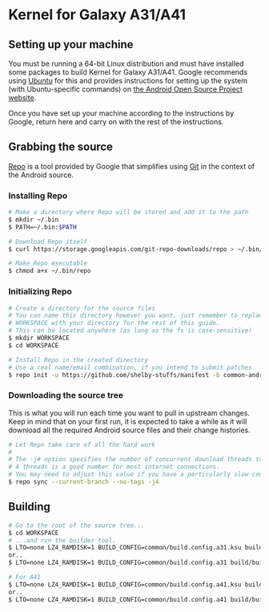 # Kernel for Galaxy A31/A41 #

## Setting up your machine ##

You must be running a 64-bit Linux distribution and must have installed some packages to build
Kernel for Galaxy A31/A41. Google recommends using [Ubuntu](http://www.ubuntu.com/download/desktop) for
this and provides instructions for setting up the system (with Ubuntu-specific commands) on
[the Android Open Source Project website](https://source.android.com/source/initializing.html#setting-up-a-linux-build-environment).

Once you have set up your machine according to the instructions by Google, return here and carry
on with the rest of the instructions.

## Grabbing the source ##

[Repo](http://source.android.com/source/developing.html) is a tool provided by Google that
simplifies using [Git](http://git-scm.com/book) in the context of the Android source.

### Installing Repo ###

```bash
# Make a directory where Repo will be stored and add it to the path
$ mkdir ~/.bin
$ PATH=~/.bin:$PATH

# Download Repo itself
$ curl https://storage.googleapis.com/git-repo-downloads/repo > ~/.bin/repo

# Make Repo executable
$ chmod a+x ~/.bin/repo
```

### Initializing Repo ###

```bash
# Create a directory for the source files
# You can name this directory however you want, just remember to replace
# WORKSPACE with your directory for the rest of this guide.
# This can be located anywhere (as long as the fs is case-sensitive)
$ mkdir WORKSPACE
$ cd WORKSPACE

# Install Repo in the created directory
# Use a real name/email combination, if you intend to submit patches
$ repo init -u https://github.com/shelby-stuffs/manifest -b common-android-4.14-stable
```

### Downloading the source tree ###

This is what you will run each time you want to pull in upstream changes. Keep in mind that on your
first run, it is expected to take a while as it will download all the required Android source files
and their change histories.

```bash
# Let Repo take care of all the hard work
#
# The -j# option specifies the number of concurrent download threads to run.
# 4 threads is a good number for most internet connections.
# You may need to adjust this value if you have a particularly slow connection.
$ repo sync --current-branch --no-tags -j4
```

## Building ##

```bash
# Go to the root of the source tree...
$ cd WORKSPACE
# ...and run the builder tool.
$ LTO=none LZ4_RAMDISK=1 BUILD_CONFIG=common/build.config.a31.ksu build/build.sh
or..
$ LTO=none LZ4_RAMDISK=1 BUILD_CONFIG=common/build.config.a31 build/build.sh

# For A41
$ LTO=none LZ4_RAMDISK=1 BUILD_CONFIG=common/build.config.a41.ksu build/build.sh
or..
$ LTO=none LZ4_RAMDISK=1 BUILD_CONFIG=common/build.config.a41 build/build.sh

```
